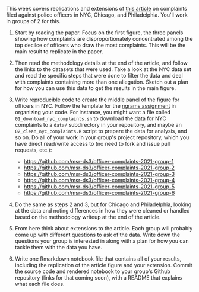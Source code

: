 This week covers replications and extensions of [this article](https://github.com/msr-ds3/coursework/blob/master/week4/ft_police_complaints.pdf) on complaints filed against police officers in NYC, Chicago, and Philadelphia. You'll work in groups of 2 for this.

1. Start by reading the paper. Focus on the first figure, the three panels showing how complaints are disproportionately concentrated among the top decilce of officers who draw the most complaints. This will be the main result to replicate in the paper.

2. Then read the methodology details at the end of the article, and follow the links to the datasets that were used. Take a look at the NYC data set and read the specific steps that were done to filter the data and deal with complaints containing more than one allegation. Sketch out a plan for how you can use this data to get the results in the main figure.

3. Write reproducible code to create the middle panel of the figure for officers in NYC. Follow the template for the [ngrams assignment](../week3/ngrams) in organizing your code. For instance, you might want a file called `01_download_nyc_complaints.sh` to download the data for NYC complaints to a `data/` subdirectory in your repository, and maybe an `02_clean_nyc_complaints.R` script to prepare the data for analysis, and so on. Do all of your work in your group's project repository, which you have direct read/write access to (no need to fork and issue pull requests, etc.):

    * https://github.com/msr-ds3/officer-complaints-2021-group-1
    * https://github.com/msr-ds3/officer-complaints-2021-group-2
    * https://github.com/msr-ds3/officer-complaints-2021-group-3
    * https://github.com/msr-ds3/officer-complaints-2021-group-4
    * https://github.com/msr-ds3/officer-complaints-2021-group-5
    * https://github.com/msr-ds3/officer-complaints-2021-group-6

4. Do the same as steps 2 and 3, but for Chicago and Philadelphia, looking at the data and noting differences in how they were cleaned or handled based on the methodology writeup at the end of the article.

5. From here think about extensions to the article. Each group will probably come up with different questions to ask of the data. Write down the questions your group is interested in along with a plan for how you can tackle them with the data you have. 

6. Write one Rmarkdown notebook file that contains all of your results, including the replication of the article figure and your extension. Commit the source code and rendered notebook to your group's Github repository (links for that coming soon), with a README that explains what each file does.

<!--

2. Then use the [author provided data](original_autos_data_from_authors) to replicate the results of section 3.1 for models to predict car sales in the U.S.  See the `merged.csv` file.

3. Now track down the original source data online for car sales and auto-related searches, following links in the paper. Try using these data to replicate the results of section 3.1, and compare to step 2 above.

4. From here think about extensions. These might involve the autos models (Section 3.1) or models for other domains. Ideas for a few things you might try:  extending the models to current day examining how they perform over time, predicting the future instead of the present, improving the models with other features or data, or introducing new domains.

5. Write up all of your results in an Rmarkdown notebook file. Commit the source code and the rendered notebook to your group's Github repository:

  * [Group 1](https://github.com/msr-ds3/predicting-the-present-2020-group-1)
  * [Group 2](https://github.com/msr-ds3/predicting-the-present-2020-group-2)
  * [Group 3](https://github.com/msr-ds3/predicting-the-present-2020-group-3)
  * [Group 4](https://github.com/msr-ds3/predicting-the-present-2020-group-4)
  
  --->
